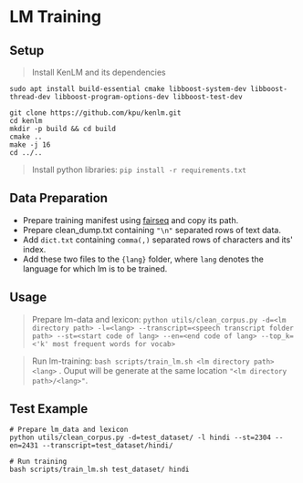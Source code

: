 # LM Training

## Setup

> Install KenLM and its dependencies
```
sudo apt install build-essential cmake libboost-system-dev libboost-thread-dev libboost-program-options-dev libboost-test-dev
```
```
git clone https://github.com/kpu/kenlm.git
cd kenlm
mkdir -p build && cd build
cmake .. 
make -j 16
cd ../..
```

> Install python libraries:  ```pip install -r requirements.txt```

## Data Preparation
- Prepare training manifest using [fairseq](https://github.com/pytorch/fairseq/tree/master/examples/wav2vec) and copy its path.
- Prepare clean_dump.txt containing ```"\n"``` separated rows of text data. 
- Add ```dict.txt``` containing ```comma(,)``` separated rows of characters and its' index.  
- Add these two files to the ```{lang}``` folder, where ```lang``` denotes the language for which lm is to be trained.

## Usage
> Prepare lm-data and lexicon: 
```python utils/clean_corpus.py -d=<lm directory path> -l=<lang> --transcript=<speech transcript folder path> --st=<start code of lang> --en=<end code of lang> --top_k=<'k' most frequent words for vocab>```

> Run lm-training: ```bash scripts/train_lm.sh <lm directory path> <lang>``` . Ouput will be generate at the same location ```"<lm directory path>/<lang>"```.

## Test Example
```
# Prepare lm_data and lexicon
python utils/clean_corpus.py -d=test_dataset/ -l hindi --st=2304 --en=2431 --transcript=test_dataset/hindi/

# Run training
bash scripts/train_lm.sh test_dataset/ hindi
```
